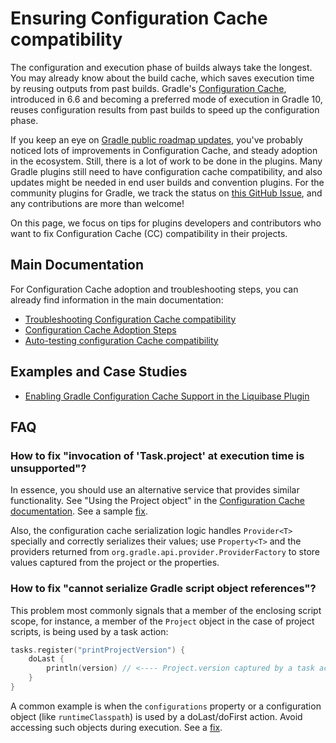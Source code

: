 # Ensuring Configuration Cache compatibility

The configuration and execution phase of builds always take the longest.
You may already know about the build cache, which saves execution time by reusing outputs from past builds. 
Gradle's [Configuration Cache](https://docs.gradle.org/current/userguide/configuration_cache.html),
introduced in 6.6 and becoming a preferred mode of execution in Gradle 10,
reuses configuration results from past builds to speed up the configuration phase.

If you keep an eye on [Gradle public roadmap updates](https://roadmap.gradle.org),
you've probably noticed lots of improvements in Configuration Cache, and steady adoption in the ecosystem.
Still, there is a lot of work to be done in the plugins.
Many Gradle plugins still need to have configuration cache compatibility, and also updates might be needed in end user builds and convention plugins.
For the community plugins for Gradle,
we track the status on [this GitHub Issue](https://github.com/gradle/gradle/issues/13490), and any contributions are more than welcome!

On this page, we focus on tips for plugins developers and contributors who want to fix Configuration Cache (CC) compatibility in their projects.

## Main Documentation

For Configuration Cache adoption and troubleshooting steps, you can already find information
in the main documentation:

- [Troubleshooting Configuration Cache compatibility](https://docs.gradle.org/current/userguide/configuration_cache.html#config_cache:troubleshooting)
- [Configuration Cache Adoption Steps](https://docs.gradle.org/current/userguide/configuration_cache.html#config_cache:adoption)
- [Auto-testing configuration Cache compatibility](https://docs.gradle.org/current/userguide/configuration_cache.html#config_cache:testing)


## Examples and Case Studies

- [Enabling Gradle Configuration Cache Support in the Liquibase Plugin](./example-config-cache-liquibase-plugin.md)

## FAQ

### How to fix "invocation of 'Task.project' at execution time is unsupported"?

In essence, you should use an alternative service that provides similar functionality. See "Using the Project object" in the [Configuration Cache documentation](https://docs.gradle.org/current/userguide/configuration_cache.html#config_cache:requirements:use_project_during_execution). See a sample [fix](https://github.com/gradle/gradle/pull/21555/files#r948986470).

Also, the configuration cache serialization logic handles `Provider<T>` specially and correctly serializes their values; use `Property<T>` and the providers returned from `org.gradle.api.provider.ProviderFactory` to store values captured from the project or the properties.

### How to fix "cannot serialize Gradle script object references"?

This problem most commonly signals that a member of the enclosing script scope, for instance, a member of the `Project` object in the case of project scripts, is being used by a task action:

```kotlin
tasks.register("printProjectVersion") {
    doLast {
        println(version) // <---- Project.version captured by a task action
    }
}
```

A common example is when the `configurations` property or a configuration object (like `runtimeClasspath`) is used by a doLast/doFirst action. Avoid accessing such objects during execution. See a [fix](https://github.com/gradle/gradle/pull/21555/files#r948983984).

